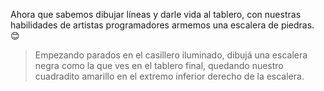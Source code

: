 Ahora que sabemos dibujar líneas y darle vida al tablero, con nuestras habilidades de artistas programadores armemos una escalera de piedras. :blush: 

> Empezando parados en el casillero iluminado,  dibujá una escalera negra como la que ves en el tablero final, quedando nuestro cuadradito amarillo en el extremo inferior derecho de la escalera. 